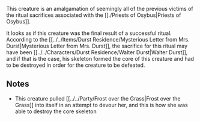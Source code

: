 This creature is an amalgamation of seemingly all of the previous victims of the ritual sacrifices associated with the [[./Priests of Osybus|Priests of Osybus]].

It looks as if this creature was the final result of a successful ritual. According to the [[../../Items/Durst Residence/Mysterious Letter from Mrs. Durst|Mysterious Letter from Mrs. Durst]], the sacrifice for this ritual may have been [[../../Characters/Durst Residence/Walter Durst|Walter Durst]], and if that is the case, his skeleton formed the core of this creature and had to be destroyed in order for the creature to be defeated.

## Notes
- This creature pulled [[../../Party/Frost over the Grass|Frost over the Grass]] into itself in an attempt to devour her, and this is how she was able to destroy the core skeleton